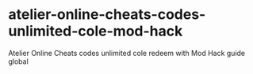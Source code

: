 # atelier-online-cheats-codes-unlimited-cole-mod-hack
Atelier Online Cheats codes unlimited cole redeem with Mod Hack guide global
